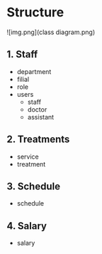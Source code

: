 # Structure
![img.png](class diagram.png)
## 1. Staff
- department
- filial
- role
- users
  - staff
  - doctor
  - assistant

## 2. Treatments
- service
- treatment

## 3. Schedule
- schedule

## 4. Salary
- salary